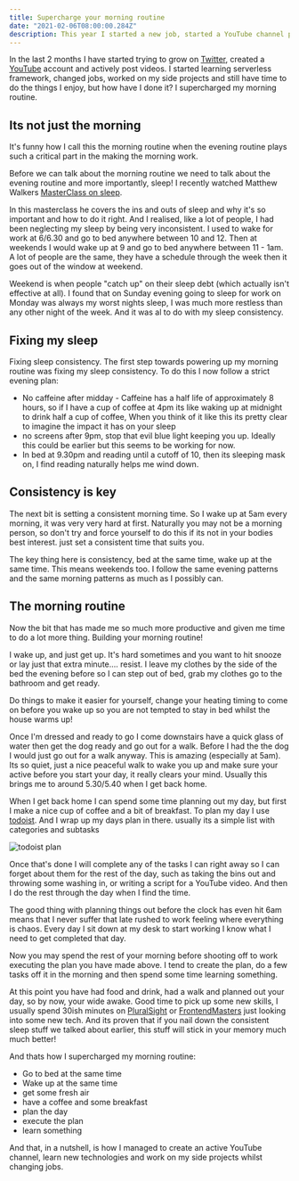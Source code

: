 ```yaml
---
title: Supercharge your morning routine
date: "2021-02-06T08:00:00.284Z"
description: This year I started a new job, started a YouTube channel posting multiple videos weekly and learned multiple new technologies, but how did I do it? With a supercharged morning routine.
---
```


In the last 2 months I have started trying to grow on [Twitter](https://twitter.com/kieranmv95), created a [YouTube](https://www.youtube.com/channel/UCxX-3WG1vKNVJjGi2mwRziQ) account and actively post videos. I started learning serverless framework, changed jobs, worked on my side projects and still have time to do the things I enjoy, but how have I done it? I supercharged my morning routine.

## Its not just the morning

It's funny how I call this the morning routine when the evening routine plays such a critical part in the making the morning work.

Before we can talk about the morning routine we need to talk about the evening routine and more importantly, sleep! I recently watched Matthew Walkers [MasterClass on sleep](https://www.masterclass.com/classes/matthew-walker-teaches-the-science-of-better-sleep).

In this masterclass he covers the ins and outs of sleep and why it's so important and how to do it right. And I realised, like a lot of people, I had been neglecting my sleep by being very inconsistent. I used to wake for work at 6/6.30 and go to bed anywhere between 10 and 12. Then at weekends I would wake up at 9 and go to bed anywhere between 11 - 1am. A lot of people are the same, they have a schedule through the week then it goes out of the window at weekend.

Weekend is when people "catch up" on their sleep debt (which actually isn't effective at all). I found that on Sunday evening going to sleep for work on Monday was always my worst nights sleep, I was much more restless than any other night of the week. And it was al to do with my sleep consistency.

## Fixing my sleep

Fixing sleep consistency. The first step towards powering up my morning routine was fixing my sleep consistency. To do this I now follow a strict evening plan:

- No caffeine after midday - Caffeine has a half life of approximately 8 hours, so if I have a cup of coffee at 4pm its like waking up at midnight to drink half a cup of coffee, When you think of it like this its pretty clear to imagine the impact it has on your sleep
- no screens after 9pm, stop that evil blue light keeping you up. Ideally this could be earlier but this seems to be working for now.
- In bed at 9.30pm and reading until a cutoff of 10, then its sleeping mask on, I find reading naturally helps me wind down.

## Consistency is key

The next bit is setting a consistent morning time. So I wake up at 5am every morning, it was very very hard at first. Naturally you may not be a morning person, so don't try and force yourself to do this if its not in your bodies best interest. just set a consistent time that suits you.

The key thing here is consistency, bed at the same time, wake up at the same time. This means weekends too. I follow the same evening patterns and the same morning patterns as much as I possibly can.

## The morning routine

Now the bit that has made me so much more productive and given me time to do a lot more thing. Building your morning routine!

I wake up, and just get up. It's hard sometimes and you want to hit snooze or lay just that extra minute.... resist. I leave my clothes by the side of the bed the evening before so I can step out of bed, grab my clothes go to the bathroom and get ready.

Do things to make it easier for yourself, change your heating timing to come on before you wake up so you are not tempted to stay in bed whilst the house warms up!

Once I'm dressed and ready to go I come downstairs have a quick glass of water then get the dog ready and go out for a walk. Before I had the the dog I would just go out for a walk anyway. This is amazing (especially at 5am). Its so quiet, just a nice peaceful walk to wake you up and make sure your active before you start your day, it really clears your mind. Usually this brings me to around 5.30/5.40 when I get back home.

When I get back home I can spend some time planning out my day, but first I make a nice cup of coffee and a bit of breakfast. To plan my day I use [todoist](https://todoist.com/). And I wrap up my days plan in there. usually its a simple list with categories and subtasks

![todoist plan](todoist.png)

Once that's done I will complete any of the tasks I can right away so I can forget about them for the rest of the day, such as taking the bins out and throwing some washing in, or writing a script for a YouTube video. And then I do the rest through the day when I find the time.

The good thing with planning things out before the clock has even hit 6am means that I never suffer that late rushed to work feeling where everything is chaos. Every day I sit down at my desk to start working I know what I need to get completed that day.

Now you may spend the rest of your morning before shooting off to work executing the plan you have made above. I tend to create the plan, do a few tasks off it in the morning and then spend some time learning something.

At this point you have had food and drink, had a walk and planned out your day, so by now, your wide awake. Good time to pick up some new skills, I usually spend 30ish minutes on [PluralSight](https://www.pluralsight.com/) or [FrontendMasters](https://frontendmasters.com/) just looking into some new tech. And its proven that if you nail down the consistent sleep stuff we talked about earlier, this stuff will stick in your memory much much better!

And thats how I supercharged my morning routine:

- Go to bed at the same time
- Wake up at the same time
- get some fresh air
- have a coffee and some breakfast
- plan the day
- execute the plan
- learn something

And that, in a nutshell, is how I managed to create an active YouTube channel, learn new technologies and work on my side projects whilst changing jobs.
